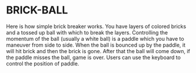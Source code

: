 # BRICK-BALL
Here is how simple brick breaker works. 
You have layers of colored bricks and a tossed up ball with which to break the layers. 
Controlling the momentum of the ball (usually a white ball) is   a   paddle which you have to maneuver from side to side.
When the ball is bounced up by the paddle, it    will  hit brick and then the brick is gone.
After that the ball will come down, if the paddle misses the ball, game is over.
Users can use the keyboard to control the position of paddle.
